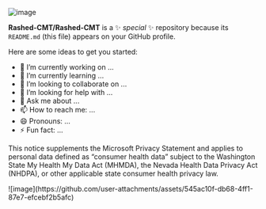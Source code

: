 ![image](https://github.com/user-attachments/assets/545ac10f-db68-4ff1-87e7-efcebf2b5afc)

**Rashed-CMT/Rashed-CMT** is a ✨ _special_ ✨ repository because its `README.md` (this file) appears on your GitHub profile.

Here are some ideas to get you started:

- 🔭 I’m currently working on ...
- 🌱 I’m currently learning ...
- 👯 I’m looking to collaborate on ...
- 🤔 I’m looking for help with ...
- 💬 Ask me about ...
- 📫 How to reach me: ...
- 😄 Pronouns: ...
- ⚡ Fun fact: ...
  
<p>This notice supplements the Microsoft Privacy Statement and applies to personal data defined as “consumer health data” subject to the Washington State My Health My Data Act (MHMDA), the Nevada Health Data Privacy Act (NHDPA), or other applicable state consumer health privacy law.</p>
![image](https://github.com/user-attachments/assets/545ac10f-db68-4ff1-87e7-efcebf2b5afc)

